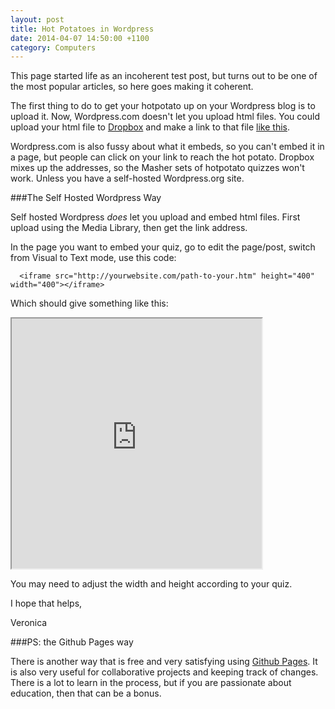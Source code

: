 ```yaml
---
layout: post
title: Hot Potatoes in Wordpress
date: 2014-04-07 14:50:00 +1100
category: Computers
---
```


This page started life as an incoherent test post, but turns out to be one of the most popular articles, so here goes making it coherent.

The first thing to do to get your hotpotato up on your Wordpress blog is to upload it.  Now, Wordpress.com doesn't let you upload html files.  You could upload your html file to [Dropbox](http://dropbox.com) and make a link to that file [like this](https://dl-web.dropbox.com/get/Public/test.htm?_subject_uid=48278710&w=AABSfQuztBzt6Gr0BQsv9Ez2TVjB-8tCwpNz2tCx2Un1EQ).

Wordpress.com is also fussy about what it embeds, so you can't embed it in a page, but people can click on your link to reach the hot potato.  Dropbox mixes up the addresses, so the Masher sets of hotpotato quizzes won't work.  Unless you have a self-hosted Wordpress.org site.

###The Self Hosted Wordpress Way

Self hosted Wordpress *does* let you upload and embed html files.  First upload using the Media Library, then get the link address.

In the page you want to embed your quiz, go to edit the page/post, switch from Visual to Text mode, use this code:

```
  <iframe src="http://yourwebsite.com/path-to-your.htm" height="400" width="400"></iframe>
```

Which should give something like this:

<iframe src="http://www.brandt.id.au/computers/test.htm" height="400" width="400"></iframe>

You may need to adjust the width and height according to your quiz.

I hope that helps,

Veronica

###PS: the Github Pages way

There is another way that is free and very satisfying using [Github Pages](https://pages.github.com/).  It is also very useful for collaborative projects and keeping track of changes.  There is a lot to learn in the process, but if you are passionate about education, then that can be a bonus.
